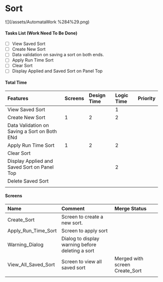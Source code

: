 # Sort

![](/assets/AutomataWork %284%29.png)

#### Tasks List \(Work Need To Be Done\)

* [ ] View Saved Sort
* [ ] Create New Sort
* [ ] Data validation on saving a sort on both ends.
* [ ] Apply Run Time Sort
* [ ] Clear Sort
* [ ] Display Applied and Saved Sort on Panel Top

#### Total Time

| Features | Screens | Design Time | Logic Time | Priority |
| :--- | :--- | :--- | :--- | :--- |
| View Saved Sort |  |  | 1 |  |
| Create New Sort | 1 | 2 | 2 |  |
| Data Validation on Saving a Sort on Both ENd |  |  |  |  |
| Apply Run Time Sort | 1 | 2 | 2 |  |
| Clear Sort |  |  |  |  |
| Display Applied and Saved Sort on Panel Top |  |  | 2 |  |
| Delete Saved Sort |  |  |  |  |
|  |  |  |  |  |

#### Screens

| Name | Comment | Merge Status |
| :--- | :--- | :--- |
| Create\_Sort | Screen to create a new sort. |  |
| Apply\_Run\_Time\_Sort | Screen to apply sort |  |
| Warning\_Dialog | Dialog to display warning before deleting a sort |  |
| View\_All\_Saved\_Sort | Screen to view all saved sort | Merged with screen Create\_Sort |
|  |  |  |

#### 



